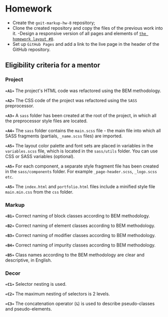 # Homework

- Create the `goit-markup-hw-8` repository;
- Clone the created repository and copy the files of the previous work into it. -Design a responsive
  version of all pages and elements of
  [`the homework layout #8`](<https://www.figma.com/file/0uRxYENU9pFeOsq0U0u4IJ/Web-Studio-(Version-2.1)-(Copy)?node-id=1%3A3329&mode=dev>).
- Set up `GitHub Pages` and add a link to the live page in the header of the GitHub repository.

## Eligibility criteria for a mentor

### Project

**`«A1»`** The project's HTML code was refactored using the BEM methodology.

**`«A2»`** The CSS code of the project was refactored using the `SASS` preprocessor.

**`«A3»`** A `sass` folder has been created at the root of the project, in which all the
preprocessor style files are located.

**`«A4»`** The `sass` folder contains the `main.scss` file - the main file into which all SASS
fragments (partials, `_name.scss` files) are imported.

**`«A5»`** The layout color palette and font sets are placed in variables in the `variables.scss`
file, which is located in the `sass/utils` folder. You can use CSS or SASS variables (optional).

**`«A5»`** For each component, a separate style fragment file has been created in the
`sass/components` folder. For example `_page-header.scss`, `_logo.scss etc`.

**`«A5»`** The `index.html` and `portfolio.html` files include a minified style file `main.min.css`
from the `css` folder.

### Markup

**`«B1»`** Correct naming of block classes according to BEM methodology.

**`«B2»`** Correct naming of element classes according to BEM methodology.

**`«B3»`** Correct naming of modifier classes according to BEM methodology.

**`«B4»`** Correct naming of impurity classes according to BEM methodology.

**`«B5»`** Class names according to the BEM methodology are clear and descriptive, in English.

### Decor

**`«C1»`** Selector nesting is used.

**`«C2»`** The maximum nesting of selectors is 2 levels.

**`«C3»`** The concatenation operator (`&`) is used to describe pseudo-classes and pseudo-elements.
